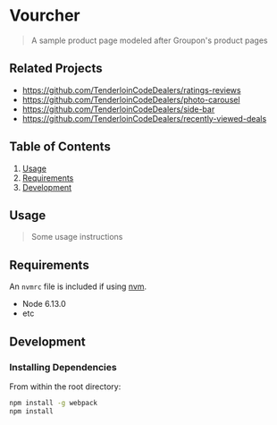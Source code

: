 # Vourcher

> A sample product page modeled after Groupon's product pages

## Related Projects

- https://github.com/TenderloinCodeDealers/ratings-reviews
- https://github.com/TenderloinCodeDealers/photo-carousel
- https://github.com/TenderloinCodeDealers/side-bar
- https://github.com/TenderloinCodeDealers/recently-viewed-deals

## Table of Contents

1. [Usage](#Usage)
1. [Requirements](#requirements)
1. [Development](#development)

## Usage

> Some usage instructions

## Requirements

An `nvmrc` file is included if using [nvm](https://github.com/creationix/nvm).

- Node 6.13.0
- etc

## Development

### Installing Dependencies

From within the root directory:

```sh
npm install -g webpack
npm install
```
